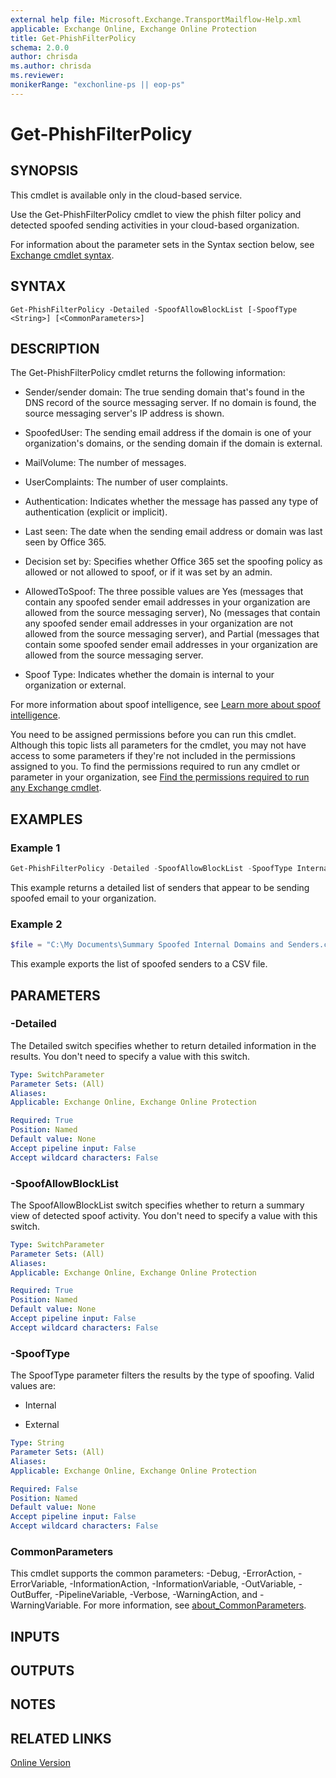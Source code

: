 ```yaml
---
external help file: Microsoft.Exchange.TransportMailflow-Help.xml
applicable: Exchange Online, Exchange Online Protection
title: Get-PhishFilterPolicy
schema: 2.0.0
author: chrisda
ms.author: chrisda
ms.reviewer:
monikerRange: "exchonline-ps || eop-ps"
---
```


# Get-PhishFilterPolicy

## SYNOPSIS
This cmdlet is available only in the cloud-based service.

Use the Get-PhishFilterPolicy cmdlet to view the phish filter policy and detected spoofed sending activities in your cloud-based organization.

For information about the parameter sets in the Syntax section below, see [Exchange cmdlet syntax](https://docs.microsoft.com/powershell/exchange/exchange-server/exchange-cmdlet-syntax).

## SYNTAX

```
Get-PhishFilterPolicy -Detailed -SpoofAllowBlockList [-SpoofType <String>] [<CommonParameters>]
```

## DESCRIPTION
The Get-PhishFilterPolicy cmdlet returns the following information:

- Sender/sender domain: The true sending domain that's found in the DNS record of the source messaging server. If no domain is found, the source messaging server's IP address is shown.

- SpoofedUser: The sending email address if the domain is one of your organization's domains, or the sending domain if the domain is external.

- MailVolume: The number of messages.

- UserComplaints: The number of user complaints.

- Authentication: Indicates whether the message has passed any type of authentication (explicit or implicit).

- Last seen: The date when the sending email address or domain was last seen by Office 365.

- Decision set by: Specifies whether Office 365 set the spoofing policy as allowed or not allowed to spoof, or if it was set by an admin.

- AllowedToSpoof: The three possible values are Yes (messages that contain any spoofed sender email addresses in your organization are allowed from the source messaging server), No (messages that contain any spoofed sender email addresses in your organization are not allowed from the source messaging server), and Partial (messages that contain some spoofed sender email addresses in your organization are allowed from the source messaging server.

- Spoof Type: Indicates whether the domain is internal to your organization or external.

For more information about spoof intelligence, see [Learn more about spoof intelligence](https://go.microsoft.com/fwlink/p/?linkid=869584).

You need to be assigned permissions before you can run this cmdlet. Although this topic lists all parameters for the cmdlet, you may not have access to some parameters if they're not included in the permissions assigned to you. To find the permissions required to run any cmdlet or parameter in your organization, see [Find the permissions required to run any Exchange cmdlet](https://docs.microsoft.com/powershell/exchange/exchange-server/find-exchange-cmdlet-permissions).

## EXAMPLES

### Example 1
```powershell
Get-PhishFilterPolicy -Detailed -SpoofAllowBlockList -SpoofType Internal

```

This example returns a detailed list of senders that appear to be sending spoofed email to your organization.

### Example 2
```powershell
$file = "C:\My Documents\Summary Spoofed Internal Domains and Senders.csv"; Get-PhishFilterPolicy -Detailed -SpoofAllowBlockList -SpoofType Internal | Export-CSV $file
```

This example exports the list of spoofed senders to a CSV file.

## PARAMETERS

### -Detailed
The Detailed switch specifies whether to return detailed information in the results. You don't need to specify a value with this switch.

```yaml
Type: SwitchParameter
Parameter Sets: (All)
Aliases:
Applicable: Exchange Online, Exchange Online Protection

Required: True
Position: Named
Default value: None
Accept pipeline input: False
Accept wildcard characters: False
```

### -SpoofAllowBlockList
The SpoofAllowBlockList switch specifies whether to return a summary view of detected spoof activity. You don't need to specify a value with this switch.

```yaml
Type: SwitchParameter
Parameter Sets: (All)
Aliases:
Applicable: Exchange Online, Exchange Online Protection

Required: True
Position: Named
Default value: None
Accept pipeline input: False
Accept wildcard characters: False
```

### -SpoofType
The SpoofType parameter filters the results by the type of spoofing. Valid values are:

- Internal

- External

```yaml
Type: String
Parameter Sets: (All)
Aliases:
Applicable: Exchange Online, Exchange Online Protection

Required: False
Position: Named
Default value: None
Accept pipeline input: False
Accept wildcard characters: False
```

### CommonParameters
This cmdlet supports the common parameters: -Debug, -ErrorAction, -ErrorVariable, -InformationAction, -InformationVariable, -OutVariable, -OutBuffer, -PipelineVariable, -Verbose, -WarningAction, and -WarningVariable. For more information, see [about_CommonParameters](https://go.microsoft.com/fwlink/p/?LinkID=113216).

## INPUTS

###  

## OUTPUTS

###  

## NOTES

## RELATED LINKS

[Online Version](https://docs.microsoft.com/powershell/module/exchange/advanced-threat-protection/get-phishfilterpolicy)
